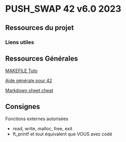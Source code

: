 # PUSH_SWAP 42 v6.0 2023

## Ressources du projet



### Liens utiles



## Ressources Générales

[MAKEFILE Tuto](https://github.com/clemedon/Makefile_tutor#version-3)

[Aide générale pour 42](https://github.com/agavrel/42_CheatSheet#0x04--choosing-your-path)

[Markdown sheet cheat](https://github.com/adam-p/markdown-here/wiki/Markdown-Cheatsheet)


## Consignes

Fonctions externes autorisées
* read, write, malloc, free, exit
* ft_printf et tout équivalent que VOUS avez codé